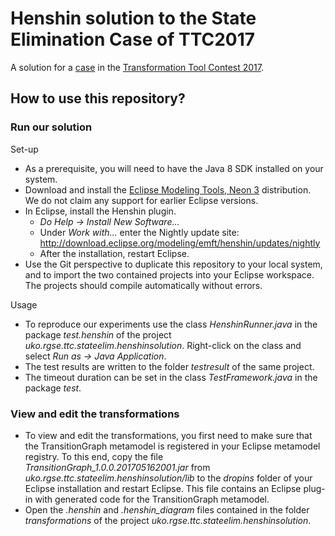 # Henshin solution to the State Elimination Case of TTC2017

A solution for a [case](https://github.com/sinemgetir/state-elimination-mt) in the [Transformation Tool Contest 2017](http://www.transformation-tool-contest.eu/).

## How to use this repository? ##

### Run our solution ###

Set-up

* As a prerequisite, you will need to have the Java 8 SDK installed on your system.
* Download and install the [Eclipse Modeling Tools, Neon 3](https://www.eclipse.org/downloads/packages/eclipse-modeling-tools/neon3) distribution. We do not claim any support for earlier Eclipse versions.
* In Eclipse, install the Henshin plugin.
    * *Do Help -> Install New Software...*
    * Under *Work with...* enter the Nightly update site: http://download.eclipse.org/modeling/emft/henshin/updates/nightly
    * After the installation, restart Eclipse.
* Use the Git perspective to duplicate this repository to your local system, and to import the two contained projects into your Eclipse workspace. The projects should compile automatically without errors.

Usage

* To reproduce our experiments use the class *HenshinRunner.java*  in the  package *test.henshin*  of the project *uko.rgse.ttc.stateelim.henshinsolution*. Right-click on the class and select *Run as -> Java Application*.
* The test results are written to the folder *testresult* of the same project.
* The timeout duration can be set in the class *TestFramework.java* in the package *test*.

### View and edit the transformations ###

* To view and edit the transformations, you first need to make sure that the TransitionGraph metamodel is registered in your Eclipse metamodel registry. To this end, copy the file *TransitionGraph_1.0.0.201705162001.jar*  from *uko.rgse.ttc.stateelim.henshinsolution/lib* to the *dropins* folder of your Eclipse installation and restart Eclipse. This file contains an Eclipse plug-in with generated code for the TransitionGraph metamodel.
* Open the *.henshin* and *.henshin_diagram* files contained in the folder *transformations*  of the project *uko.rgse.ttc.stateelim.henshinsolution*.
